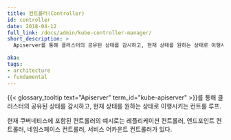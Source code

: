 ```yaml
---
title: 컨트롤러(Controller)
id: controller
date: 2018-04-12
full_link: /docs/admin/kube-controller-manager/
short_description: >
  Apiserver를 통해 클러스터의 공유된 상태를 감시하고, 현재 상태를 원하는 상태로 이행시키는 컨트롤 루프.

aka: 
tags:
- architecture
- fundamental
---
```

 {{< glossary_tooltip text="Apiserver" term_id="kube-apiserver" >}}를 통해 클러스터의 공유된 상태를 감시하고, 현재 상태를 원하는 상태로 이행시키는 컨트롤 루프.

<!--more--> 

현재 쿠버네티스에 포함된 컨트롤러의 예시로는 레플리케이션 컨트롤러, 엔드포인트 컨트롤러, 네임스페이스 컨트롤러, 서비스 어카운트 컨트롤러가 있다.

